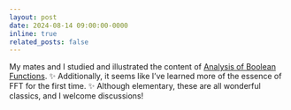 ```yaml
---
layout: post
date: 2024-08-14 09:00:00-0000
inline: true
related_posts: false
---
```


My mates and I studied and illustrated the content of [Analysis of Boolean Functions](https://www.cs.cmu.edu/~odonnell/toolkit13/lecture18.pdf). :sparkles: Additionally, it seems like I’ve learned more of the essence of FFT for the first time.  :sparkles: Although elementary, these are all wonderful classics, and I welcome discussions!